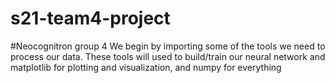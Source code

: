 # s21-team4-project
#Neocognitron group 4
We begin by importing some of the tools we need to process our data. These tools will used to build/train 
our neural network and matplotlib for plotting and visualization, and numpy for everything